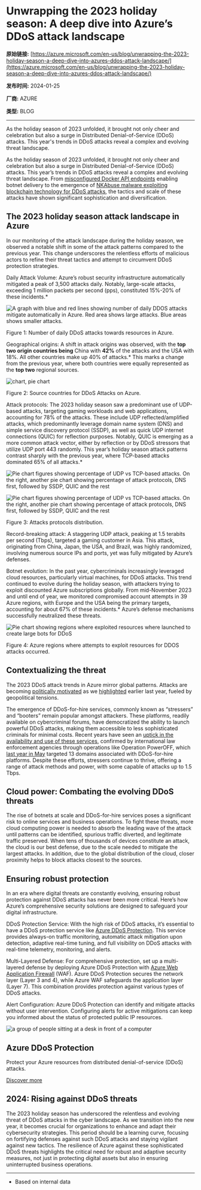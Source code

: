 # Unwrapping the 2023 holiday season: A deep dive into Azure’s DDoS attack landscape

**原始链接:** [https://azure.microsoft.com/en-us/blog/unwrapping-the-2023-holiday-season-a-deep-dive-into-azures-ddos-attack-landscape/](https://azure.microsoft.com/en-us/blog/unwrapping-the-2023-holiday-season-a-deep-dive-into-azures-ddos-attack-landscape/)

**发布时间:** 2024-01-25

**厂商:** AZURE

**类型:** BLOG

---
As the holiday season of 2023 unfolded, it brought not only cheer and celebration but also a surge in Distributed Denial-of-Service (DDoS) attacks. This year's trends in DDoS attacks reveal a complex and evolving threat landscape. 

As the holiday season of 2023 unfolded, it brought not only cheer and celebration but also a surge in Distributed Denial-of-Service (DDoS) attacks. This year’s trends in DDoS attacks reveal a complex and evolving threat landscape. From [misconfigured Docker API endpoints](https://www.cadosecurity.com/oracleiv-a-dockerised-ddos-botnet/) enabling botnet delivery to the emergence of [NKAbuse malware exploiting blockchain technology for DDoS attacks](https://securelist.com/unveiling-nkabuse/111512/), the tactics and scale of these attacks have shown significant sophistication and diversification.

## The 2023 holiday season attack landscape in Azure

In our monitoring of the attack landscape during the holiday season, we observed a notable shift in some of the attack patterns compared to the previous year. This change underscores the relentless efforts of malicious actors to refine their threat tactics and attempt to circumvent DDoS protection strategies.

Daily Attack Volume: Azure’s robust security infrastructure automatically mitigated a peak of 3,500 attacks daily. Notably, large-scale attacks, exceeding 1 million packets per second (pps), constituted 15%-20% of these incidents.*

![A graph with blue and red lines
showing number of daily DDOS attacks mitigate automatically in Azure. Red area shows large attacks. Blue areas shows smaller attacks.](https://azure.microsoft.com/en-us/blog/wp-content/uploads/2024/01/AttacksNo-1-1024x573.webp)

Figure 1: Number of daily DDoS attacks towards resources in Azure.

Geographical origins: A shift in attack origins was observed, with the **top two origin countries being** China with **42%** of the attacks and the USA with 18%. All other countries make up 40% of attacks.* This marks a change from the previous year, where both countries were equally represented as the **top two** regional sources.

![chart, pie chart](https://azure.microsoft.com/en-us/blog/wp-content/uploads/2024/01/CountyOrigins-002.webp)

Figure 2: Source countries for DDoS Attacks on Azure.

Attack protocols: The 2023 holiday season saw a predominant use of UDP-based attacks, targeting gaming workloads and web applications, accounting for 78% of the attacks. These include UDP reflected/amplified attacks, which predominantly leverage domain name system (DNS) and simple service discovery protocol (SSDP), as well as quick UDP internet connections (QUIC) for reflection purposes. Notably, QUIC is emerging as a more common attack vector, either by reflection or by DDoS stressors that utilize UDP port 443 randomly. This year’s holiday season attack patterns contrast sharply with the previous year, where TCP-based attacks dominated 65% of all attacks.*

![Pie chart figures showing percentage of UDP vs TCP-based attacks. On the right, another pie chart showing percentage of attack protocols, DNS first, followed by SSDP, QUIC and the rest](https://azure.microsoft.com/en-us/blog/wp-content/uploads/2024/01/Protocols1-1024x649.webp)

 

![Pie chart figures showing percentage of UDP vs TCP-based attacks. On the right, another pie chart showing percentage of attack protocols, DNS first, followed by SSDP, QUIC and the rest](https://azure.microsoft.com/en-us/blog/wp-content/uploads/2024/01/Protocols2-1024x671.webp)

Figure 3: Attacks protocols distribution.

Record-breaking attack: A staggering UDP attack, peaking at 1.5 terabits per second (Tbps), targeted a gaming customer in Asia. This attack, originating from China, Japan, the USA, and Brazil, was highly randomized, involving numerous source IPs and ports, yet was fully mitigated by Azure’s defenses.

Botnet evolution: In the past year, cybercriminals increasingly leveraged cloud resources, particularly virtual machines, for DDoS attacks. This trend continued to evolve during the holiday season, with attackers trying to exploit discounted Azure subscriptions globally. From mid-November 2023 and until end of year, we monitored compromised account attempts in 39 Azure regions, with Europe and the USA being the primary targets, accounting for about 67% of these incidents.* Azure’s defense mechanisms successfully neutralized these threats.

![Pie chart showing regions where exploited resources where launched to create large bots for DDoS](https://azure.microsoft.com/en-us/blog/wp-content/uploads/2024/01/DDoSBot-1-1024x668.webp)

Figure 4: Azure regions where attempts to exploit resources for DDOS attacks occurred.

## Contextualizing the threat

The 2023 DDoS attack trends in Azure mirror global patterns. Attacks are becoming [politically motivated](https://www.enisa.europa.eu/news/warfare-and-geopolitics-are-fuelling-denial-of-service-attacks) as we [highlighted](https://www.microsoft.com/en-us/security/blog/2023/03/17/killnet-and-affiliate-hacktivist-groups-targeting-healthcare-with-ddos-attacks/) earlier last year, fueled by geopolitical tensions.

The emergence of DDoS-for-hire services, commonly known as “stressers” and “booters” remain popular amongst attackers. These platforms, readily available on cybercriminal forums, have democratized the ability to launch powerful DDoS attacks, making them accessible to less sophisticated criminals for minimal costs. Recent years have seen an [uptick in the availability and use of these services](https://www.slcyber.io/attack-for-hire-services-the-evolution-of-ddos/), confirmed by international law enforcement agencies through operations like Operation PowerOFF, which [last year in May](https://www.justice.gov/usao-cdca/pr/federal-authorities-seize-13-internet-domains-associated-booter-websites-offered-ddos) targeted 13 domains associated with DDoS-for-hire platforms. Despite these efforts, stressers continue to thrive, offering a range of attack methods and power, with some capable of attacks up to 1.5 Tbps.

## Cloud power: Combating the evolving DDoS threats

The rise of botnets at scale and DDoS-for-hire services poses a significant risk to online services and business operations. To fight these threats, more cloud computing power is needed to absorb the leading wave of the attack until patterns can be identified, spurious traffic diverted, and legitimate traffic preserved. When tens of thousands of devices constitute an attack, the cloud is our best defense, due to the scale needed to mitigate the largest attacks. In addition, due to the global distribution of the cloud, closer proximity helps to block attacks closest to the sources.

## Ensuring robust protection

In an era where digital threats are constantly evolving, ensuring robust protection against DDoS attacks has never been more critical. Here’s how Azure’s comprehensive security solutions are designed to safeguard your digital infrastructure.

DDoS Protection Service: With the high risk of DDoS attacks, it’s essential to have a DDoS protection service like [Azure DDoS Protection](https://azure.microsoft.com/en-us/products/ddos-protection/). This service provides always-on traffic monitoring, automatic attack mitigation upon detection, adaptive real-time tuning, and full visibility on DDoS attacks with real-time telemetry, monitoring, and alerts.

Multi-Layered Defense: For comprehensive protection, set up a multi-layered defense by deploying Azure DDoS Protection with [Azure Web Application Firewall](https://azure.microsoft.com/en-us/products/web-application-firewall/) (WAF). Azure DDoS Protection secures the network layer (Layer 3 and 4), while Azure WAF safeguards the application layer (Layer 7). This combination provides protection against various types of DDoS attacks.

Alert Configuration: Azure DDoS Protection can identify and mitigate attacks without user intervention. Configuring alerts for active mitigations can keep you informed about the status of protected public IP resources.

![a group of people sitting at a desk in front of a computer](https://azure.microsoft.com/en-us/blog/wp-content/uploads/2024/01/CLO22_SecOps_001-1024x677.jpg)

## Azure DDoS Protection

Protect your Azure resources from distributed denial-of-service (DDoS) attacks.

[ Discover more ](https://azure.microsoft.com/en-us/products/ddos-protection/)

## 2024: Rising against DDoS threats

The 2023 holiday season has underscored the relentless and evolving threat of DDoS attacks in the cyber landscape. As we transition into the new year, it becomes crucial for organizations to enhance and adapt their cybersecurity strategies. This period should be a learning curve, focusing on fortifying defenses against such DDoS attacks and staying vigilant against new tactics. The resilience of Azure against these sophisticated DDoS threats highlights the critical need for robust and adaptive security measures, not just in protecting digital assets but also in ensuring uninterrupted business operations.

* * *

* Based on internal data 
